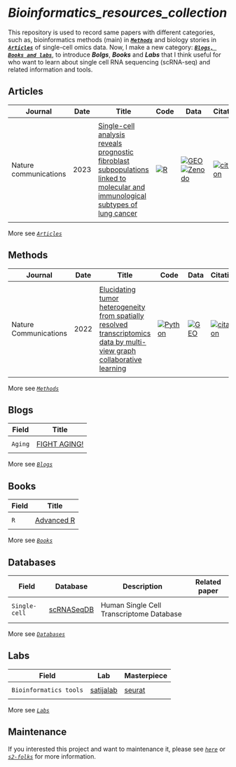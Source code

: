 # *Bioinformatics_resources_collection*
This repository is used to record same papers with different categories, such as, bioinformatics methods (main) in [***`Methods`***](posts/methods/index.html) and biology stories in [***`Articles`***](posts/articles/index.html) of single-cell omics data.
Now, I make a new category: [***`Blogs, Books and labs`***](posts/blogsbookslabs/index.html), to introduce ***Bolgs***, ***Books*** and ***Labs*** that I think useful for who want to learn about single cell RNA sequencing (scRNA-seq) and related information and tools.

## Articles
| Journal | Date | Title | Code | Data | Citation |
| -- | -- | -- | -- | -- | -- |
|||||||
| Nature communications | 2023 | [Single-cell analysis reveals prognostic fibroblast subpopulations linked to molecular and immunological subtypes of lung cancer](https://doi.org/10.1038/s41467-023-35832-6) | [![R](https://img.shields.io/badge/-R-198ce7)](https://github.com/cjh-lab/NCOMMS_NSCLC_scFibs) | [![GEO](https://img.shields.io/badge/-GEO-336699)](https://www.ncbi.nlm.nih.gov/geo/query/acc.cgi?acc=GSE153935) [![Zenodo](https://img.shields.io/badge/-Zenodo-024dad)](https://zenodo.org/record/7400873#.ZCZBDl5LgQ8) | [![citation](https://img.shields.io/badge/dynamic/json?label=citation&query=citationCount&url=https%3A%2F%2Fapi.semanticscholar.org%2Fgraph%2Fv1%2Fpaper%2Fa5b158dbafff3ade8a9779c134441e5f3db18e2d%3Ffields%3DcitationCount)](https://www.semanticscholar.org/paper/Single-cell-analysis-reveals-prognostic-fibroblast-Hanley-Waise/a5b158dbafff3ade8a9779c134441e5f3db18e2d) |
|||||||

More see [*`Articles`*](posts/articles/index.html)

## Methods
| Journal | Date | Title | Code | Data | Citation |
| -- | -- | -- | -- | -- | -- |
|||||||
| Nature Communications | 2022 | [Elucidating tumor heterogeneity from spatially resolved transcriptomics data by multi-view graph collaborative learning](https://doi.org/10.1038/s41467-022-33619-9) | [![Python](https://img.shields.io/badge/-Python-3572a5)](https://github.com/cmzuo11/stMVC) | [![GEO](https://img.shields.io/badge/-GEO-336699)](https://www.ncbi.nlm.nih.gov/geo/query/acc.cgi?acc=GSE176078) | [![citation](https://img.shields.io/badge/dynamic/json?label=citation&query=citationCount&url=https%3A%2F%2Fapi.semanticscholar.org%2Fgraph%2Fv1%2Fpaper%2F09690abc5440dec515c14256dccf7fe45acee988%3Ffields%3DcitationCount)](https://www.semanticscholar.org/paper/09690abc5440dec515c14256dccf7fe45acee988) |
|||||||

More see [*`Methods`*](posts/methods/index.html)

## Blogs
| Field | Title |
| -- | -- |
|||
| `Aging` | [FIGHT AGING!](https://www.fightaging.org/) |
|||

More see [*`Blogs`*](posts/blogs/index.html)

## Books
| Field | Title |
| -- | -- |
|||
| `R` | [Advanced R](https://adv-r.hadley.nz/index.html) |
|||

More see [*`Books`*](posts/books/index.html)

## Databases
| Field | Database | Description | Related paper |
| -- | -- | -- | -- |
||||
| `Single-cell` | [scRNASeqDB](https://bioinfo.uth.edu/scrnaseqdb/) | Human Single Cell Transcriptome Database | |
||||

More see [*`Databases`*](posts/databases/index.html)

## Labs
| Field | Lab | Masterpiece |
| -- | -- | -- |
||||
| `Bioinformatics tools` | [satijalab](https://satijalab.org/) | [seurat](https://github.com/satijalab/seurat)  |
||||

More see [*`Labs`*](posts/labs/index.html)

## Maintenance
If you interested this project and want to maintenance it, please see [*`here`*](posts/description/index.html) or [*`s2-folks`*](https://github.com/allenai/s2-folks/tree/main) for more information.

